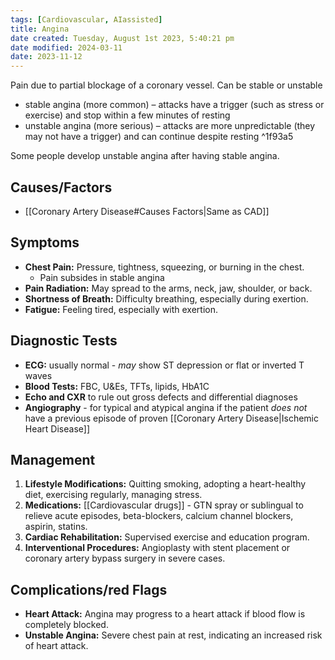 ```yaml
---
tags: [Cardiovascular, AIassisted]
title: Angina
date created: Tuesday, August 1st 2023, 5:40:21 pm
date modified: 2024-03-11
date: 2023-11-12
---
```


Pain due to partial blockage of a coronary vessel. Can be stable or unstable

- stable angina (more common) – attacks have a trigger (such as stress or exercise) and stop within a few minutes of resting
- unstable angina (more serious) – attacks are more unpredictable (they may not have a trigger) and can continue despite resting ^1f93a5

Some people develop unstable angina after having stable angina.

## Causes/Factors

- [[Coronary Artery Disease#Causes Factors|Same as CAD]]

## Symptoms

- **Chest Pain:** Pressure, tightness, squeezing, or burning in the chest.
	- Pain subsides in stable angina
- **Pain Radiation:** May spread to the arms, neck, jaw, shoulder, or back.
- **Shortness of Breath:** Difficulty breathing, especially during exertion.
- **Fatigue:** Feeling tired, especially with exertion.

## Diagnostic Tests

- **ECG:** usually normal - _may_ show ST depression or flat or inverted T waves
- **Blood Tests:** FBC, U&Es, TFTs, lipids, HbA1C
- **Echo and CXR** to rule out gross defects and differential diagnoses
- **Angiography** - for typical and atypical angina if the patient _does not_ have a previous episode of proven [[Coronary Artery Disease|Ischemic Heart Disease]] 

## Management

1. **Lifestyle Modifications:** Quitting smoking, adopting a heart-healthy diet, exercising regularly, managing stress.
2. **Medications:** [[Cardiovascular drugs]] - GTN spray or sublingual to relieve acute episodes, beta-blockers, calcium channel blockers, aspirin, statins.
3. **Cardiac Rehabilitation:** Supervised exercise and education program.
4. **Interventional Procedures:** Angioplasty with stent placement or coronary artery bypass surgery in severe cases.

## Complications/red Flags

- **Heart Attack:** Angina may progress to a heart attack if blood flow is completely blocked.
- **Unstable Angina:** Severe chest pain at rest, indicating an increased risk of heart attack.
